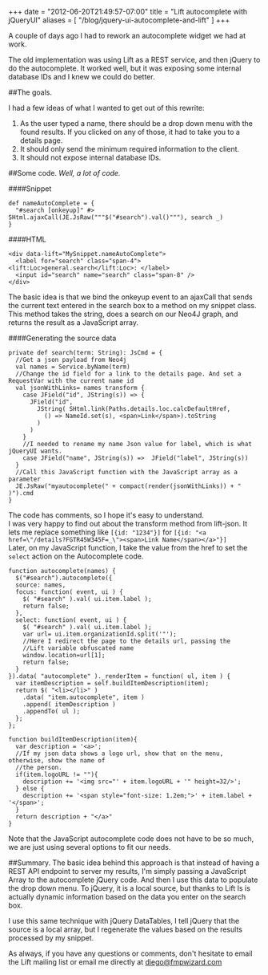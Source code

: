 +++
date = "2012-06-20T21:49:57-07:00"
title = "Lift autocomplete with jQueryUI"
aliases = [
	"/blog/jquery-ui-autocomplete-and-lift"
]
+++

[title=]: /
[category: Personal]: /
[date: 2012/06/20]: /
[tags: {lift}]: /


A couple of days ago I had to rework an autocomplete widget we had at work.

The old implementation was using Lift as a REST service, and then jQuery to do the autocomplete. It worked well, but it was exposing some internal database IDs and I knew we could do better.

##The goals.

I had a few ideas of what I wanted to get out of this rewrite:

1. As the user typed a name, there should be a drop down menu with the found results. If you clicked on any of those, it had to take you to a details page.
2. It should only send the minimum required information to the client.
3. It should not expose internal database IDs.

##Some code.
_Well, a lot of code._

####Snippet

    def nameAutoComplete = {
      "#search [onkeyup]" #> SHtml.ajaxCall(JE.JsRaw("""$("#search").val()"""), search _)
    }

####HTML

    <div data-lift="MySnippet.nameAutoComplete">
      <label for="search" class="span-4"><lift:Loc>general.search</lift:Loc>: </label>
      <input id="search" name="search" class="span-8" />
    </div>

The basic idea is that we bind the onkeyup event to an ajaxCall that sends the current text entered in the search box to a method on my snippet class. This method takes the string, does a search on our Neo4J graph, and returns the result as a JavaScript array.

####Generating the source data

    private def search(term: String): JsCmd = {
      //Get a json payload from Neo4j
      val names = Service.byName(term)
      //Change the id field for a link to the details page. And set a RequestVar with the current name id
      val jsonWithLinks= names transform {
        case JField("id", JString(s)) => {
          JField("id",
            JString( SHtml.link(Paths.details.loc.calcDefaultHref,
              () => NameId.set(s), <span>Link</span>).toString
            )
          )
        }
        //I needed to rename my name Json value for label, which is what jQueryUI wants.
        case JField("name", JString(s)) =>  JField("label", JString(s))
      }
      //Call this JavaScript function with the JavaScript array as a parameter
      JE.JsRaw("myautocomplete(" + compact(render(jsonWithLinks)) + " )").cmd
    }

The code has comments, so I hope it's easy to understand.  
I was very happy to find out about the transform method from lift-json. It lets me replace something like ``[{id: "1234"}]`` for ``[{id: "<a href=\"/details?FGTR45W345F=_\"><span>Link Name</span></a>"}]``  
Later, on my JavaScript function, I take the value from the href to set the `select` action on the Autocomplete code.


    function autocomplete(names) {
      $("#search").autocomplete({
      source: names,
      focus: function( event, ui ) {
        $( "#search" ).val( ui.item.label );
        return false;
      },
      select: function( event, ui ) {
        $( "#search" ).val( ui.item.label );
        var url= ui.item.organizationId.split('"');
        //Here I redirect the page to the details url, passing the
        //Lift variable obfuscated name
        window.location=url[1];
        return false;
      }
    }).data( "autocomplete" )._renderItem = function( ul, item ) {
      var itemDescription = self.buildItemDescription(item);
      return $( "<li></li>" )
        .data( "item.autocomplete", item )
        .append( itemDescription )
        .appendTo( ul );
      };
    };

    function buildItemDescription(item){
      var description = '<a>';
      //If my json data shows a logo url, show that on the menu, otherwise, show the name of
      //the person.
      if(item.logoURL != ""){
        description += '<img src="' + item.logoURL + '" height=32/>';
      } else {
        description += '<span style="font-size: 1.2em;">' + item.label + '</span>';
      }
      return description + "</a>"
    }

Note that the JavaScript autocomplete code does not have to be so much, we are just using several options to fit our needs.

##Summary.
The basic idea behind this approach is that instead of having a REST API endpoint to server my results, I'm simply passing a JavaScript Array to the autocomplete jQuery code. And then I use this data to populate the drop down menu. To jQuery, it is a local source, but thanks to Lift Is is actually dynamic information based on the data you enter on the search box.

I use this same technique with jQuery DataTables, I tell jQuery that the source is a local array, but I regenerate the values based on the results processed by my snippet.

As always, if you have any questions or comments, don't hesitate to email the Lift mailing list or email me directly at diego@fmpwizard.com
